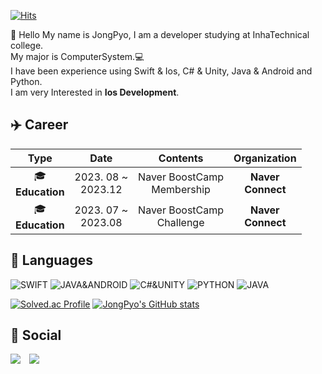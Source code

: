 [![Hits](https://hits.seeyoufarm.com/api/count/incr/badge.svg?url=https%3A%2F%2Fgithub.com%2FJongPyoAhn%2FJongPyoAhn%2F&count_bg=%2379C83D&title_bg=%23555555&icon=&icon_color=%23E7E7E7&title=hits&edge_flat=false)](https://hits.seeyoufarm.com)


:wave: Hello My name is JongPyo, I am a developer studying at InhaTechnical college.  
My major is ComputerSystem.:computer:  
I have been experience using Swift & Ios, C# & Unity, Java & Android and Python.  
I am very Interested in **Ios Development**. 

## :airplane: Career
| Type | Date | Contents | Organization|
| :--: | :--: | :--: | :--: |
| :mortar_board: <br/> **Education** | 2023. 08 ~ <br/> 2023.12 | Naver BoostCamp <br/> Membership  | **Naver </br>Connect** |
| :mortar_board: <br/> **Education** | 2023. 07 ~ <br/> 2023.08 | Naver BoostCamp <br/> Challenge  | **Naver </br>Connect** |


## :book: Languages


![SWIFT](https://img.shields.io/badge/SWIFT&IOS-%E2%98%85%E2%98%85%E2%98%85%E2%98%86%E2%98%86-red?style=plastic&logo=Swift)
![JAVA&ANDROID](https://img.shields.io/badge/JAVA%26ANDROID-%E2%98%85%E2%98%85%E2%98%86%E2%98%86%E2%98%86-green?style=plastic&logo=Android)
![C#&UNITY](https://img.shields.io/badge/C%23%26UNITY-%E2%98%85%E2%98%85%E2%98%86%E2%98%86%E2%98%86-lightgrey?style=plastic&logo=Unity)
![PYTHON](https://img.shields.io/badge/PYTHON-%E2%98%85%E2%98%85%E2%98%86%E2%98%86%E2%98%86-blue?style=plastic&logo=Python)
![JAVA](https://img.shields.io/badge/JAVA-%E2%98%85%E2%98%85%E2%98%85%E2%98%86%E2%98%86-orange?style=plastic&logo=Java)

[![Solved.ac Profile](http://mazassumnida.wtf/api/v2/generate_badge?boj=whdvy3)](https://solved.ac/이름/whdvy3)
[![JongPyo's GitHub stats](https://github-readme-stats.vercel.app/api?username=JongPyoAhn)](https://github.com/JongPyoAhn/JongPyoAhn/)

## :rocket: Social
<a href="mailto: whdvy95@gmail.com" target="_blank"><img src="https://img.shields.io/badge/Gmail-d14836?style=flat-square&logo=Gmail&logoColor=white"/></a> <a href="https://instagram.com/a.jongpyo">
    <img 
        src="http://img.shields.io/badge/-Instagram-black?style=flat&logo=Instagram&link=https://instagram.com/fivepxint/"
        style="height : auto; margin-left : 10px; margin-right : 10px;"/>
</a>
